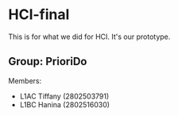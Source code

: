 # HCI-final
This is for what we did for HCI. It's our prototype.

## Group: PrioriDo
Members:
- L1AC Tiffany (2802503791)
- L1BC Hanina (2802516030)
